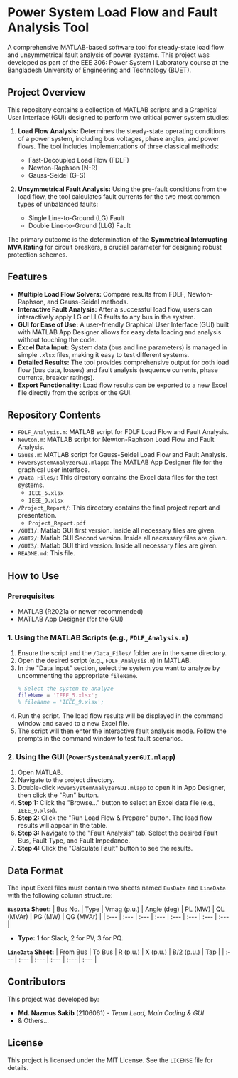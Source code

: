 # Power System Load Flow and Fault Analysis Tool

A comprehensive MATLAB-based software tool for steady-state load flow and unsymmetrical fault analysis of power systems. This project was developed as part of the EEE 306: Power System I Laboratory course at the Bangladesh University of Engineering and Technology (BUET).

## Project Overview

This repository contains a collection of MATLAB scripts and a Graphical User Interface (GUI) designed to perform two critical power system studies:

1.  **Load Flow Analysis:** Determines the steady-state operating conditions of a power system, including bus voltages, phase angles, and power flows. The tool includes implementations of three classical methods:
    * Fast-Decoupled Load Flow (FDLF)
    * Newton-Raphson (N-R)
    * Gauss-Seidel (G-S)

2.  **Unsymmetrical Fault Analysis:** Using the pre-fault conditions from the load flow, the tool calculates fault currents for the two most common types of unbalanced faults:
    * Single Line-to-Ground (LG) Fault
    * Double Line-to-Ground (LLG) Fault

The primary outcome is the determination of the **Symmetrical Interrupting MVA Rating** for circuit breakers, a crucial parameter for designing robust protection schemes.

## Features

- **Multiple Load Flow Solvers:** Compare results from FDLF, Newton-Raphson, and Gauss-Seidel methods.
- **Interactive Fault Analysis:** After a successful load flow, users can interactively apply LG or LLG faults to any bus in the system.
- **GUI for Ease of Use:** A user-friendly Graphical User Interface (GUI) built with MATLAB App Designer allows for easy data loading and analysis without touching the code.
- **Excel Data Input:** System data (bus and line parameters) is managed in simple `.xlsx` files, making it easy to test different systems.
- **Detailed Results:** The tool provides comprehensive output for both load flow (bus data, losses) and fault analysis (sequence currents, phase currents, breaker ratings).
- **Export Functionality:** Load flow results can be exported to a new Excel file directly from the scripts or the GUI.

## Repository Contents

-   `FDLF_Analysis.m`: MATLAB script for FDLF Load Flow and Fault Analysis.
-   `Newton.m`: MATLAB script for Newton-Raphson Load Flow and Fault Analysis.
-   `Gauss.m`: MATLAB script for Gauss-Seidel Load Flow and Fault Analysis.
-   `PowerSystemAnalyzerGUI.mlapp`: The MATLAB App Designer file for the graphical user interface.
-   `/Data_Files/`: This directory contains the Excel data files for the test systems.
    -   `IEEE_5.xlsx`
    -   `IEEE_9.xlsx`
-   `/Project_Report/`: This directory contains the final project report and presentation.
    -   `Project_Report.pdf`
-   `/GUI1/`: Matlab GUI first version. Inside all necessary files are given.
-   `/GUI2/`: Matlab GUI Second version. Inside all necessary files are given.
-   `/GUI3/`: Matlab GUI third version. Inside all necessary files are given.
-   `README.md`: This file.

## How to Use

### Prerequisites

-   MATLAB (R2021a or newer recommended)
-   MATLAB App Designer (for the GUI)

### 1. Using the MATLAB Scripts (e.g., `FDLF_Analysis.m`)

1.  Ensure the script and the `/Data_Files/` folder are in the same directory.
2.  Open the desired script (e.g., `FDLF_Analysis.m`) in MATLAB.
3.  In the "Data Input" section, select the system you want to analyze by uncommenting the appropriate `fileName`.
    ```matlab
    % Select the system to analyze
    fileName = 'IEEE_5.xlsx';
    % fileName = 'IEEE_9.xlsx';
    ```
4.  Run the script. The load flow results will be displayed in the command window and saved to a new Excel file.
5.  The script will then enter the interactive fault analysis mode. Follow the prompts in the command window to test fault scenarios.

### 2. Using the GUI (`PowerSystemAnalyzerGUI.mlapp`)

1.  Open MATLAB.
2.  Navigate to the project directory.
3.  Double-click `PowerSystemAnalyzerGUI.mlapp` to open it in App Designer, then click the "Run" button.
4.  **Step 1:** Click the "Browse..." button to select an Excel data file (e.g., `IEEE_9.xlsx`).
5.  **Step 2:** Click the "Run Load Flow & Prepare" button. The load flow results will appear in the table.
6.  **Step 3:** Navigate to the "Fault Analysis" tab. Select the desired Fault Bus, Fault Type, and Fault Impedance.
7.  **Step 4:** Click the "Calculate Fault" button to see the results.

## Data Format

The input Excel files must contain two sheets named `BusData` and `LineData` with the following column structure:

**`BusData` Sheet:**
| Bus No. | Type | Vmag (p.u.) | Angle (deg) | PL (MW) | QL (MVAr) | PG (MW) | QG (MVAr) |
| :--- | :--- | :--- | :--- | :--- | :--- | :--- | :--- |

-   **Type:** 1 for Slack, 2 for PV, 3 for PQ.

**`LineData` Sheet:**
| From Bus | To Bus | R (p.u.) | X (p.u.) | B/2 (p.u.) | Tap |
| :--- | :--- | :--- | :--- | :--- | :--- |

## Contributors

This project was developed by:

-   **Md. Nazmus Sakib** (2106061) - *Team Lead, Main Coding & GUI*
-   & Others...

## License

This project is licensed under the MIT License. See the `LICENSE` file for details.
